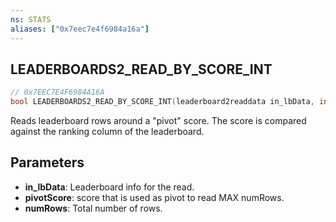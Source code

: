 ```yaml
---
ns: STATS
aliases: ["0x7eec7e4f6984a16a"]
---
```

## LEADERBOARDS2_READ_BY_SCORE_INT

```c
// 0x7EEC7E4F6984A16A
bool LEADERBOARDS2_READ_BY_SCORE_INT(leaderboard2readdata in_lbData, int pivotScore, int numRows);
```

Reads leaderboard rows around a "pivot" score. The score is compared against the ranking column of the leaderboard.


## Parameters
* **in_lbData**: Leaderboard info for the read.
* **pivotScore**: score that is used as pivot to read MAX numRows.
* **numRows**: Total number of rows.
